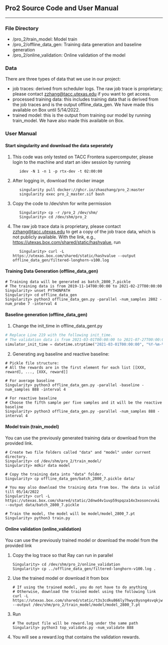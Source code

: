 ## Pro2 Source Code and User Manual

***

### File Directory

* /pro_2/train_model: Model train
* /pro_2/offline_data_gen: Training data generation and baseline generation
* /pro_2/online_validation: Online validation of the model

### Data

There are three types of data that we use in our project:

* job traces: derived from scheduler logs. The raw job trace is proprietary; please contact
  zzhang@tacc.utexas.edu if you want to get access.
* processed training data:  this includes training data that is derived from the job traces and is
  the output offline_data_gen. We have made this available on Box until 5/14/2022.
* trained model: this is the output from training our model by running train_model. We have also made this available on Box.

### User Manual

#### Start singularity and download the data seperately

1. This code was only tested on TACC Frontera supercomputer, please login to the machine and start an idev session by running
   ```shell
      idev -N 1 -n 1 -p rtx-dev -t 02:00:00
   ```

2. After logging in, download the docker image
   ```shell
      singularity pull docker://ghcr.io/zhaozhang/pro_2:master
      singularity exec pro_2_master.sif bash
   ```

3. Copy the code to /dev/shm for write permission
   ```shell
      Singularity> cp -r /pro_2 /dev/shm/
      Singularity> cd /dev/shm/pro_2
   ```

4. The raw job trace data is proprietary, please contact zzhang@tacc.utexas.edu to get a copy of the job trace data, which is not publicly available. With the link, e.g., https://utexas.box.com/shared/static/hashvalue, run
   ```shell
      Singularity> curl -L https://utexas.box.com/shared/static/hashvalue --output offline_data_gen/filtered-longhorn-v100.log
   ```


#### Training Data Generation (offline_data_gen)

   ```shell
   # Training data will be generated as batch_2800_7.pickle
   # The training data is from 2019-11-14T00:00:00 to 2021-02-27T00:00:00
   Singularity> unset PYTHONPATH
   Singularity> cd offline_data_gen
   Singularity> python3 offline_data_gen.py -parallel -num_samples 2802 -num_probe 7 -interval 4
   ```

#### Baseline generation (offline_data_gen)
   1. Change the init_time in offline_data_gent.py

   ```python
   # Replace Line 219 with the following init_time. 
   # The validation data is from 2021-03-01T00:00:00 to 2021-07-27T00:00:00
   simulator_init_time = datetime.strptime("2021-03-01T00:00:00", "%Y-%m-%dT%H:%M:%S")
   ```

   2. Generating avg baseline and reactive baseline:
   ```shell
   # Pickle file structure:
   # All the rewards are in the first element for each list [[XXX, reward], ..., [XXX, reward]]
   
   # For average baseline
   Singularity> python3 offline_data_gen.py -parallel -baseline -num_samples 888 -interval 4
   
   # For reactive baseline
   # Choose the fifth sample per five samples and it will be the reactive baseline
   Singularity> python3 offline_data_gen.py -parallel -num_samples 888 -interval 4
   ```

#### Model train (train_model)
   You can use the previously generated training data or download from the provided link.
   ```shell
   # Create two file folders called "data" and "model" under current directory.
   Singularity> cd /dev/shm/pro_2/train_model/
   Singularity> mdkir data model

   # Copy the training data into "data" folder.
   Singularity> cp offline_data_gen/batch_2800_7.pickle data/

   # You may also download the training data from box. The data is valid till 05/14/2022
   Singularity> curl -L https://utexas.box.com/shared/static/2dnwd4v1uvp59spqza14x3xosoncvuki --output data/batch_2800_7.pickle

   # Train the model, the model will be model/model_2800_7.pt
   Singularity> python3 train.py
   ````

#### Online validation (online_validation)

   You can use the previously trained model or download the model from the provided link

1. Copy the log trace so that Ray can run in parallel
   ```shell
   Singularity> cd /dev/shm/pro_2/online_validation
   Singularity> cp ../offline_data_gen/filtered-longhorn-v100.log .
   ```

2. Use the trained model or download it from box
   ```shell
   # If using the trained model, you do not have to do anything
   # Otherwise, download the trained model using the following link
   curl -L https://utexas.box.com/shared/static/t3s3cdku866ly7hwyc0ysng4svqkjwpe --output /dev/shm/pro_2/train_model/model/model_2800_7.pt
   ```

3. Run
   ```shell
   # The output file will be reward.log under the same path
   Singularity> python3 top_validate.py -num_validate 888
   ```

4. You will see a reward.log that contains the validation rewards.
   


